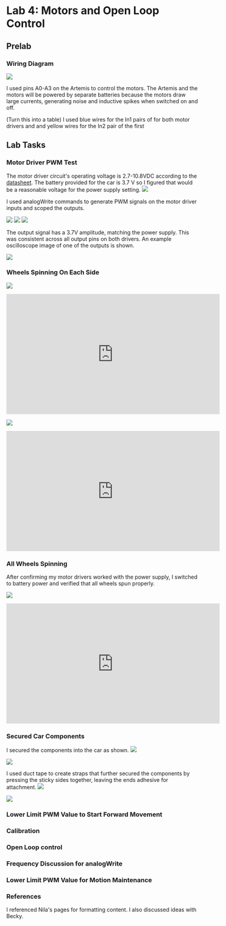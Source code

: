 # Lab 4: Motors and Open Loop Control

## Prelab

### Wiring Diagram

![](images/Lab4/lab4_motor_wiring.jpg)

I used pins A0-A3 on the Artemis to control the motors. The Artemis and the motors will be powered by separate batteries because the motors draw large currents, generating noise and inductive spikes when switched on and off.

(Turn this into a table) I used blue wires for the In1 pairs of for both motor drivers and and yellow wires for the In2 pair of the first

## Lab Tasks

### Motor Driver PWM Test
The motor driver circuit's operating voltage is 2.7-10.8VDC according to the [datasheet](https://www.pololu.com/product-info-merged/2130). The battery provided for the car is 3.7 V so I figured that would be a reasonable voltage for the power supply setting.
![](images/Lab4/powersupply.jpg)


I used analogWrite commands to generate PWM signals on the motor driver inputs and scoped the outputs.

![](images/Lab4/pwm_code.jpg)
![](images/Lab4/full_setup.jpg)
![](images/Lab4/connections.jpg)

The output signal has a 3.7V amplitude, matching the power supply. This was consistent across all output pins on both drivers. An example oscilloscope image of one of the outputs is shown.

![](images/Lab4/oscilloscope.jpg)


### Wheels Spinning On Each Side
![](images/Lab4/wheels_code_snippet1.jpg)
<iframe width="560" height="315" src="https://www.youtube.com/embed/gqHCjJhukT0" frameborder="0" allow="accelerometer; autoplay; clipboard-write; encrypted-media; gyroscope; picture-in-picture" allowfullscreen></iframe>



![](images/Lab4/wheels_code_snippet2.jpg)

<iframe width="560" height="315" src="https://www.youtube.com/embed/sWNrK5JfFV4" frameborder="0" allow="accelerometer; autoplay; clipboard-write; encrypted-media; gyroscope; picture-in-picture" allowfullscreen></iframe>



### All Wheels Spinning
After confirming my motor drivers worked with the power supply, I switched to battery power and verified that all wheels spun properly.

![](images/Lab4/all_wheels_code.jpg)

<iframe width="560" height="315" src="https://www.youtube.com/embed/O3TMd0nXmHE" frameborder="0" allow="accelerometer; autoplay; clipboard-write; encrypted-media; gyroscope; picture-in-picture" allowfullscreen></iframe>



### Secured Car Components
I secured the components into the car as shown.
![](images/Lab4/Artemis_Top.jpg)

![](images/Lab4/battery_top.jpg)


I used duct tape to create straps that further secured the components by pressing the sticky sides together, leaving the ends adhesive for attachment.
![](images/Lab4/artemis_tape.jpg)

![](images/Lab4/battery_tape.jpg)



### Lower Limit PWM Value to Start Forward Movement


### Calibration

### Open Loop control

### Frequency Discussion for analogWrite

### Lower Limit PWM Value for Motion Maintenance

### References
I referenced Nila's pages for formatting content. I also discussed ideas with Becky.
